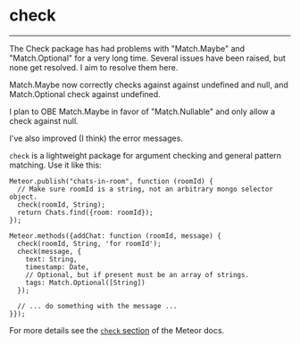 # check
***

The Check package has had problems with "Match.Maybe" and "Match.Optional" for a very long time.  Several
issues have been raised, but none get resolved.  I aim to resolve them here.

Match.Maybe now correctly checks against against undefined and null, and Match.Optional check against undefined.

I plan to OBE Match.Maybe in favor of "Match.Nullable" and only allow a check against null.

I've also improved (I think) the error messages.


`check` is a lightweight package for argument checking and general pattern matching. Use it like this:

```
Meteor.publish("chats-in-room", function (roomId) {
  // Make sure roomId is a string, not an arbitrary mongo selector object.
  check(roomId, String);
  return Chats.find({room: roomId});
});

Meteor.methods({addChat: function (roomId, message) {
  check(roomId, String, 'for roomId');
  check(message, {
    text: String,
    timestamp: Date,
    // Optional, but if present must be an array of strings.
    tags: Match.Optional([String])
  });

  // ... do something with the message ...
}});
```

For more details see the [`check` section](http://docs.meteor.com/#check_package) of the Meteor docs.
